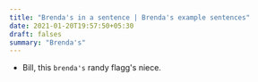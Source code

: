 ```yaml
---
title: "Brenda's in a sentence | Brenda's example sentences"
date: 2021-01-20T19:57:50+05:30
draft: falses
summary: "Brenda's"
---
```

- Bill, this `brenda's` randy flagg's niece.
                 

